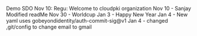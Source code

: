 Demo SDO
Nov 10: Regu: Welcome to cloudpki organization
Nov 10 - Sanjay Modified readMe
Nov 30 - Worldcup
Jan 3 - Happy New Year
Jan 4 - New yaml uses gobeyondidentity/auth-commit-sig@v1
Jan 4 - changed ,git/config to change email to gmail
